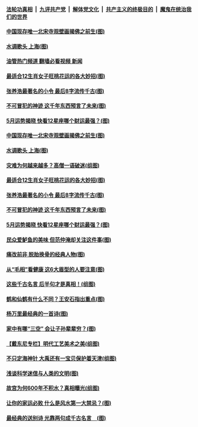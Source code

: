 ####  [法轮功真相](../../../../basic/blob/master/README.md?t=04261931) &nbsp;|&nbsp; [九评共产党](../../../../9ping.md/blob/master/README.md?t=04261931) &nbsp;|&nbsp; [解体党文化](../../../../jtdwh.md/blob/master/README.md?t=04261931)  &nbsp;|&nbsp; [共产主义的终极目的](../../../../gczydzjmd.md/blob/master/README.md?t=04261931) &nbsp;|&nbsp; [魔鬼在统治我们的世界](../../../../mgztzwmdsj.md/blob/master/README.md?t=04261931) 

#### [中国现存唯一北宋寺观壁画揭佛之前生(图)](../pages/p7/1003464.md?t=04261931) 

#### [水调歌头 上海(图)](../pages/p7/1004561.md?t=04261931) 

#### [油管热门频道 翻墙必看视频 新闻](http://78.141.244.201:81/youtube.html?04261931)

#### [最适合12生肖女子旺桃花运的各大妙招(图)](../pages/p7/1002736.md?t=04261931) 

#### [张养浩最著名的小令 最后8字流传千古(图)](../pages/p7/1001660.md?t=04261931) 

#### [不可冒犯的神迹 这千年东西预言了未来(图)](../pages/p7/1003458.md?t=04261931) 

#### [5月运势揭晓 快看12星座哪个财运最强？(图)](../pages/p7/1002118.md?t=04261931) 

#### [中国现存唯一北宋寺观壁画揭佛之前生(图)](../pages/p7/1003464.md?t=04261931) 

#### [水调歌头 上海(图)](../pages/p7/1004561.md?t=04261931) 

#### [灾难为何越来越多？高僧一语破迷(组图)](../pages/p7/1004065.md?t=04261931) 

#### [最适合12生肖女子旺桃花运的各大妙招(图)](../pages/p7/1002736.md?t=04261931) 

#### [张养浩最著名的小令 最后8字流传千古(图)](../pages/p7/1001660.md?t=04261931) 

#### [不可冒犯的神迹 这千年东西预言了未来(图)](../pages/p7/1003458.md?t=04261931) 

#### [5月运势揭晓 快看12星座哪个财运最强？(图)](../pages/p7/1002118.md?t=04261931) 

#### [民众爱鲈鱼的美味 但范仲淹却关注这件事(图)](../pages/p7/1001657.md?t=04261931) 

#### [痛改前非 脱胎换骨的经典人物(图)](../pages/p7/1003665.md?t=04261931) 

#### [从“毛相”看健康 这6大眉型的人要注意(图)](../pages/p7/1003370.md?t=04261931) 

#### [这些千古名言 后半句才是真相！(组图)](../pages/p7/1003847.md?t=04261931) 

#### [鹤和仙鹤有什么不同？王安石指出重点(图)](../pages/p7/1003460.md?t=04261931) 

#### [杨万里最经典的一首诗(图)](../pages/p7/1001659.md?t=04261931) 

#### [家中有哪“三空” 会让子孙辈辈穷？(图)](../pages/p7/1003171.md?t=04261931) 

#### [【戴东尼专栏】明代工艺美术之美(组图)](../pages/p7/1000359.md?t=04261931) 

#### [不只定海神针 大禹还有一宝贝保护着天津(组图)](../pages/p7/1003196.md?t=04261931) 

#### [浅谈科学迷信与人类的文明(图)](../pages/p7/1004199.md?t=04261931) 

#### [故宫为何600年不积水？真相曝光(组图)](../pages/p7/998929.md?t=04261931) 

#### [让你的家运必败 什么是风水第一大禁忌？(图)](../pages/p7/1003144.md?t=04261931) 

#### [最经典的送别诗 光靠两句成千古名言　(图)](../pages/p7/1001663.md?t=04261931) 

<img src='http://gfw-breaker.win/goodnews/indexes/p7.md' width='0px' height='0px'/>
